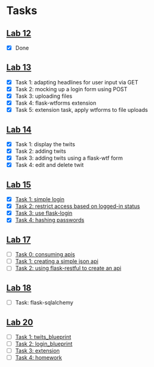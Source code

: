 # Tasks

## [Lab 12](http://gitlab.doc.gold.ac.uk/data-networks-web/lab-exercises/wikis/lab-12)

- [x] Done

## [Lab 13](http://gitlab.doc.gold.ac.uk/data-networks-web/lab-exercises/wikis/lab-13)

- [x] Task 1: adapting headlines for user input via GET
- [x] Task 2: mocking up a login form using POST
- [x] Task 3: uploading files
- [x] Task 4: flask-wtforms extension
- [x] Task 5: extension task, apply wtforms to file uploads

## [Lab 14](https://github.com/danmcquillan/dnw-flask/wiki/lab-14)

- [x] Task 1: display the twits
- [x] Task 2: adding twits
- [x] Task 3: adding twits using a flask-wtf form
- [x] Task 4: edit and delete twit

## [Lab 15](http://gitlab.doc.gold.ac.uk/data-networks-web/lab-exercises/wikis/lab-15)

- [x] [Task 1: simple login](http://gitlab.doc.gold.ac.uk/data-networks-web/lab-exercises/wikis/lab-15#task-1-simple-login)
- [x] [Task 2: restrict access based on logged-in status](http://gitlab.doc.gold.ac.uk/data-networks-web/lab-exercises/wikis/lab-15#task-2-restrict-access-based-on-logged-in-status)
- [x] [Task 3: use flask-login](http://gitlab.doc.gold.ac.uk/data-networks-web/lab-exercises/wikis/lab-15#task-3-use-flask-login)
- [x] [Task 4: hashing passwords](http://gitlab.doc.gold.ac.uk/data-networks-web/lab-exercises/wikis/lab-15#task-4-hashing-passwords)

## [Lab 17](http://gitlab.doc.gold.ac.uk/data-networks-web/lab-exercises/wikis/lab-17)

- [ ] [Task 0: consuming apis](http://gitlab.doc.gold.ac.uk/data-networks-web/lab-exercises/wikis/lab-17#step-0-consuming-apis)
- [ ] [Task 1: creating a simple json api](http://gitlab.doc.gold.ac.uk/data-networks-web/lab-exercises/wikis/lab-17#step-1-simple-api)
- [ ] [Task 2: using flask-restful to create an api](http://gitlab.doc.gold.ac.uk/data-networks-web/lab-exercises/wikis/lab-17#step-2-using-flask-restful)

## [Lab 18](http://gitlab.doc.gold.ac.uk/data-networks-web/lab-exercises/wikis/lab-18)

- [ ] Task: flask-sqlalchemy

## [Lab 20](http://gitlab.doc.gold.ac.uk/data-networks-web/lab-exercises/wikis/lab-20)

- [ ] [Task 1: twits_blueprint](http://gitlab.doc.gold.ac.uk/data-networks-web/lab-exercises/wikis/lab-20#step-1-twits_blueprint)
- [ ] [Task 2: login_blueprint](http://gitlab.doc.gold.ac.uk/data-networks-web/lab-exercises/wikis/lab-20#step-2-login_blueprint)
- [ ] [Task 3: extension](http://gitlab.doc.gold.ac.uk/data-networks-web/lab-exercises/wikis/lab-20#step-3-extension)
- [ ] [Task 4: homework](http://gitlab.doc.gold.ac.uk/data-networks-web/lab-exercises/wikis/lab-20#step-4-homework)
